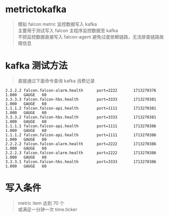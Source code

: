# metrictokafka  

> 模拟 falcon metric 监控数据写入 kafka  
> 主要用于测试写入 falcon 主程序监控数据至 kafka  
> 不把监控数据直接写入 falcon-agent 避免过度依赖链路，无法排查链路故障信息   


# kafka 测试方法  
> 直接通过下面命令查询 kafka 消费记录   

```
2.2.2.2 falcon.falcon-alarm.health      port=2222       1713270376      1.000   GAUGE   60
3.3.3.3 falcon.falcon-hbs.health        port=3333       1713270381      1.000   GAUGE   60
1.1.1.2 falcon.falcon-api.health        port=1111       1713270381      1.000   GAUGE   60
3.3.3.2 falcon.falcon-hbs.health        port=3333       1713270381      1.000   GAUGE   60
1.1.1.1 falcon.falcon-api.health        port=1111       1713270386      1.000   GAUGE   60
1.1.1.2 falcon.falcon-api.health        port=1111       1713270386      1.000   GAUGE   60
2.2.2.2 falcon.falcon-alarm.health      port=2222       1713270386      1.000   GAUGE   60
2.2.2.3 falcon.falcon-alarm.health      port=2222       1713270386      1.000   GAUGE   60
3.3.3.1 falcon.falcon-hbs.health        port=3333       1713270386      1.000   GAUGE   60
```

# 写入条件  
> metric item 达到 70 个  
> 或满足一分钟一次 time.ticker   
